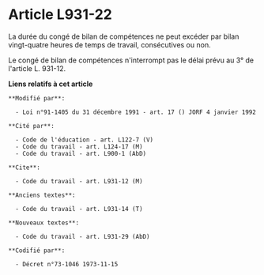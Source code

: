 # Article L931-22

La durée du congé de bilan de compétences ne peut excéder par bilan vingt-quatre heures de temps de travail, consécutives ou
non.

Le congé de bilan de compétences n'interrompt pas le délai prévu au 3° de l'article L. 931-12.

**Liens relatifs à cet article**

	**Modifié par**:

	  - Loi n°91-1405 du 31 décembre 1991 - art. 17 () JORF 4 janvier 1992

	**Cité par**:

	  - Code de l'éducation - art. L122-7 (V)
	  - Code du travail - art. L124-17 (M)
	  - Code du travail - art. L900-1 (AbD)

	**Cite**:

	  - Code du travail - art. L931-12 (M)

	**Anciens textes**:

	  - Code du travail - art. L931-14 (T)

	**Nouveaux textes**:

	  - Code du travail - art. L931-29 (AbD)

	**Codifié par**:

	  - Décret n°73-1046 1973-11-15
